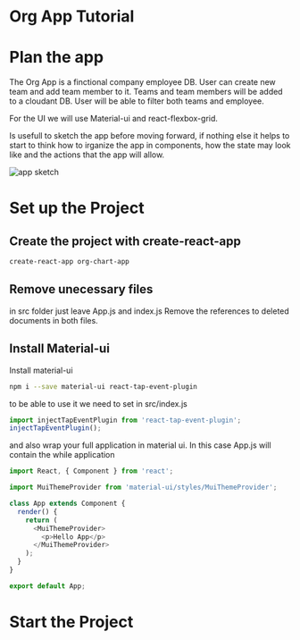 # Org App Tutorial

# Plan the app
The Org App is a finctional company employee DB.
User can create new team and add team member to it.
Teams and team members will be added to a cloudant DB.
User will be able to filter both teams and employee.

For the UI we will use Material-ui and react-flexbox-grid.

Is usefull to sketch the app before moving forward, if nothing else it helps to start to think how to irganize the app in components, how the state may look like and the actions that the app will allow.

![app sketch](https://github.com/andreagulp/JS-Playground/blob/master/reactjs/org-chart-app/img/20170501_002133.jpg "Logo Title Text 1")

# Set up the Project

## Create the project with create-react-app
```sh
create-react-app org-chart-app
```

## Remove unecessary files
in src folder just leave App.js and index.js
Remove the references to deleted documents in both files.


## Install Material-ui
Install material-ui
```sh
npm i --save material-ui react-tap-event-plugin
```
to be able to use it we need to set in src/index.js
```javascript
import injectTapEventPlugin from 'react-tap-event-plugin';
injectTapEventPlugin();
```

and also wrap your full application in material ui. In this case App.js will contain the while application

```javascript
import React, { Component } from 'react';

import MuiThemeProvider from 'material-ui/styles/MuiThemeProvider';

class App extends Component {
  render() {
    return (
      <MuiThemeProvider>
        <p>Hello App</p>
      </MuiThemeProvider>
    );
  }
}

export default App;
```

# Start the Project

